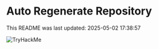# Auto Regenerate Repository

This README was last updated: 2025-05-02 17:38:57

 ![TryHackMe](https://tryhackme.com/badge/533634)